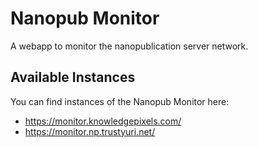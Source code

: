 # Nanopub Monitor

A webapp to monitor the nanopublication server network.


## Available Instances

You can find instances of the Nanopub Monitor here:

- https://monitor.knowledgepixels.com/
- https://monitor.np.trustyuri.net/

